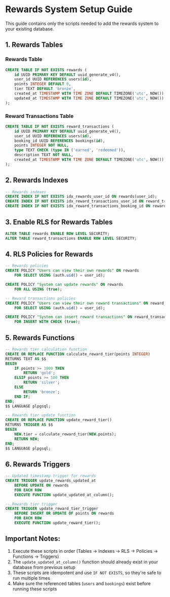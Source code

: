 # Rewards System Setup Guide

This guide contains only the scripts needed to add the rewards system to your existing database.

## 1. Rewards Tables

### Rewards Table
```sql
CREATE TABLE IF NOT EXISTS rewards (
    id UUID PRIMARY KEY DEFAULT uuid_generate_v4(),
    user_id UUID REFERENCES users(id),
    points INTEGER DEFAULT 0,
    tier TEXT DEFAULT 'bronze',
    created_at TIMESTAMP WITH TIME ZONE DEFAULT TIMEZONE('utc', NOW()),
    updated_at TIMESTAMP WITH TIME ZONE DEFAULT TIMEZONE('utc', NOW())
);
```

### Reward Transactions Table
```sql
CREATE TABLE IF NOT EXISTS reward_transactions (
    id UUID PRIMARY KEY DEFAULT uuid_generate_v4(),
    user_id UUID REFERENCES users(id),
    booking_id UUID REFERENCES bookings(id),
    points INTEGER NOT NULL,
    type TEXT CHECK (type IN ('earned', 'redeemed')),
    description TEXT NOT NULL,
    created_at TIMESTAMP WITH TIME ZONE DEFAULT TIMEZONE('utc', NOW())
);
```

## 2. Rewards Indexes
```sql
-- Rewards indexes
CREATE INDEX IF NOT EXISTS idx_rewards_user_id ON rewards(user_id);
CREATE INDEX IF NOT EXISTS idx_reward_transactions_user_id ON reward_transactions(user_id);
CREATE INDEX IF NOT EXISTS idx_reward_transactions_booking_id ON reward_transactions(booking_id);
```

## 3. Enable RLS for Rewards Tables
```sql
ALTER TABLE rewards ENABLE ROW LEVEL SECURITY;
ALTER TABLE reward_transactions ENABLE ROW LEVEL SECURITY;
```

## 4. RLS Policies for Rewards
```sql
-- Rewards policies
CREATE POLICY "Users can view their own rewards" ON rewards
    FOR SELECT USING (auth.uid() = user_id);

CREATE POLICY "System can update rewards" ON rewards
    FOR ALL USING (true);

-- Reward transactions policies
CREATE POLICY "Users can view their own reward transactions" ON reward_transactions
    FOR SELECT USING (auth.uid() = user_id);

CREATE POLICY "System can insert reward transactions" ON reward_transactions
    FOR INSERT WITH CHECK (true);
```

## 5. Rewards Functions
```sql
-- Rewards tier calculation function
CREATE OR REPLACE FUNCTION calculate_reward_tier(points INTEGER)
RETURNS TEXT AS $$
BEGIN
    IF points >= 1000 THEN
        RETURN 'gold';
    ELSIF points >= 500 THEN
        RETURN 'silver';
    ELSE
        RETURN 'bronze';
    END IF;
END;
$$ LANGUAGE plpgsql;

-- Rewards tier update function
CREATE OR REPLACE FUNCTION update_reward_tier()
RETURNS TRIGGER AS $$
BEGIN
    NEW.tier = calculate_reward_tier(NEW.points);
    RETURN NEW;
END;
$$ LANGUAGE plpgsql;
```

## 6. Rewards Triggers
```sql
-- Updated timestamp trigger for rewards
CREATE TRIGGER update_rewards_updated_at
    BEFORE UPDATE ON rewards
    FOR EACH ROW
    EXECUTE FUNCTION update_updated_at_column();

-- Rewards tier trigger
CREATE TRIGGER update_reward_tier_trigger
    BEFORE INSERT OR UPDATE OF points ON rewards
    FOR EACH ROW
    EXECUTE FUNCTION update_reward_tier();
```

## Important Notes:
1. Execute these scripts in order (Tables → Indexes → RLS → Policies → Functions → Triggers)
2. The `update_updated_at_column()` function should already exist in your database from previous setup
3. These scripts are idempotent and use `IF NOT EXISTS`, so they're safe to run multiple times
4. Make sure the referenced tables (`users` and `bookings`) exist before running these scripts 
